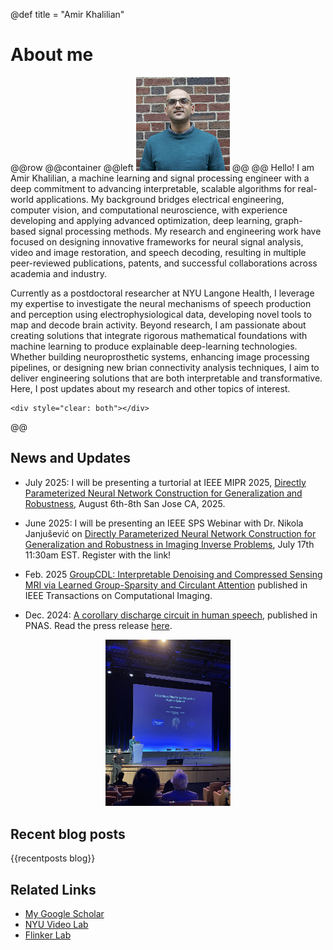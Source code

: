 @def title = "Amir Khalilian"

# About me
@@row
@@container
@@left ![](/assets/my_avatar2.jpg) @@
@@
Hello! I am Amir Khalilian, a machine learning and signal processing engineer with a deep commitment to advancing interpretable, scalable algorithms for real-world applications. My background bridges electrical engineering, computer vision, and computational neuroscience, with experience developing and applying advanced optimization, deep learning, graph-based signal processing methods. My research and engineering work have focused on designing innovative frameworks for neural signal analysis, video and image restoration, and speech decoding, resulting in multiple peer-reviewed publications, patents, and successful collaborations across academia and industry.

Currently as a postdoctoral researcher at NYU Langone Health, I leverage my expertise to investigate the neural mechanisms of speech production and perception using electrophysiological data, developing novel tools to map and decode brain activity. Beyond research, I am passionate about creating solutions that integrate rigorous mathematical foundations with machine learning to produce explainable deep-learning technologies. Whether building neuroprosthetic systems, enhancing image processing pipelines, or designing new brian connectivity analysis techniques, I aim to deliver engineering solutions that are both interpretable and transformative. Here, I post updates about my research and other topics of interest. 
~~~
<div style="clear: both"></div>
~~~
@@

## News and Updates

* July 2025: I will be presenting a turtorial at IEEE MIPR 2025, [Directly Parameterized Neural Network Construction for Generalization and Robustness](https://sites.google.com/view/mipr-2025/tutorial), August 6th-8th San Jose CA, 2025.

* June 2025: I will be presenting an IEEE SPS Webinar with Dr. Nikola Janjušević on [Directly Parameterized Neural Network Construction for Generalization and Robustness in Imaging Inverse Problems](https://signalprocessingsociety.org/blog/sps-webinar-directly-parameterized-neural-network-construction-generalization-and-robustness), July 17th 11:30am EST. Register with the link!

* Feb. 2025 [GroupCDL: Interpretable Denoising and Compressed Sensing MRI via Learned Group-Sparsity and Circulant Attention](https://ieeexplore.ieee.org/document/10874214) published in IEEE Transactions on Computational Imaging.

* Dec. 2024: [A corollary discharge circuit in human speech](https://www.pnas.org/doi/full/10.1073/pnas.2404121121), published in PNAS. Read the press release [here](https://nyulangone.org/news/brain-mapping-advances-understanding-human-speech-hallucinations-schizophrenia).
<p align="center">
  <img src="assets/News/SNL2023/SNL_Pressent.jpg" alt="Presentation at SNL" width="200">
</p>



## Recent blog posts
{{recentposts blog}}

## Related Links
* [My Google Scholar](https://scholar.google.com/citations?user=77m7Q-UAAAAJ&hl=en&oi=ao)
* [NYU Video Lab](https://wp.nyu.edu/videolab/)
* [Flinker Lab](https://flinkerlab.org)

